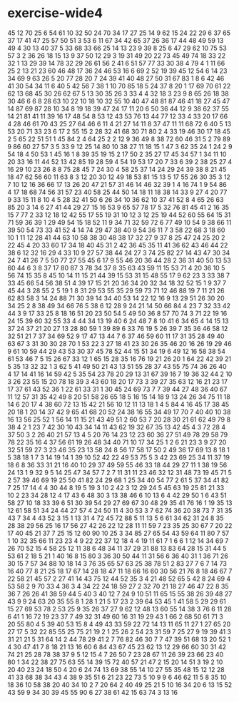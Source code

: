 # exercise-wide4
45
12
70
25
6
54
61
10
32
50
24
70
34
17
27
25
14
9
62
15
24
22
29
6
37
65
37
17
41
47
25
57
50
51
3
53
6
11
67
34
42
65
37
26
36
17
44
48
49
59
13
49
4
30
13
40
37
5
33
68
33
66
25
14
13
23
9
39
8
25
6
47
29
62
10
75
53
57
3
2
36
26
18
15
13
9
37
50
12
29
3
19
31
49
20
22
73
45
49
74
18
33
22
32
1
13
29
39
14
78
32
29
26
61
56
2
41
6
51
57
77
33
30
38
4
79
4
1
11
66
25
2
13
21
23
60
46
48
17
36
24
46
53
16
6
69
2
52
19
39
45
12
54
6
14
23
34
69
9
63
26
5
20
77
28
20
7
24
39
41
40
48
27
50
31
67
83
1
8
6
42
46
41
30
54
34
11
6
40
5
42
56
7
38
1
10
70
85
18
5
24
37
8
20
1
17
69
70
61
22
62
13
68
45
30
26
62
67
5
13
30
35
26
3
33
4
4
32
18
3
23
9
8
65
26
18
38
30
46
6
6
8
28
63
10
22
10
18
10
32
55
10
40
47
48
81
87
46
41
18
27
45
47
14
87
69
87
28
10
34
8
19
18
39
47
24
17
11
20
6
50
36
44
12
9
38
62
37
55
14
21
81
41
11
39
16
17
48
54
8
53
12
43
53
76
13
44
77
12
33
4
33
20
17
66
4
28
46
61
70
43
25
27
64
46
6
11
4
21
27
14
11
8
37
47
11
11
68
72
6
40
5
13
53
20
71
33
23
6
17
2
55
15
2
28
32
41
68
30
71
80
2
4
33
19
46
30
17
18
45
2
5
65
22
51
51
1
45
84
2
4
64
25
2
2
12
9
36
49
8
38
72
60
46
31
5
2
79
89
9
86
60
27
57
3
5
33
9
12
25
14
80
10
38
27
11
18
15
1
47
3
62
35
24
1
24
2
9
54
18
4
50
53
1
45
16
1
8
39
35
19
15
2
17
50
2
35
27
17
45
34
57
1
34
11
10
20
33
16
11
44
52
13
42
85
19
28
59
4
54
19
53
17
20
7
33
6
39
2
38
25
27
4
16
29
10
23
26
8
8
75
28
45
7
24
30
4
58
25
37
14
24
29
24
39
38
8
21
45
18
47
62
56
60
11
63
8
3
12
20
30
12
49
18
53
81
15
13
5
17
55
26
30
35
3
12
7
10
12
16
36
66
17
13
26
20
47
21
57
31
46
14
46
32
39
1
4
16
74
1
9
54
86
4
17
18
68
74
56
31
57
23
40
58
25
44
50
14
18
11
18
38
14
33
9
27
4
20
77
9
33
15
11
8
10
4
5
28
32
41
50
6
26
34
10
36
62
10
37
41
52
8
4
65
26
63
85
20
3
14
6
27
41
44
29
27
15
16
53
9
65
57
78
17
5
32
76
81
45
41
2
16
35
15
7
77
2
33
12
18
12
42
55
17
55
19
31
10
12
3
12
25
19
44
52
60
55
64
15
31
71
59
36
39
1
29
49
54
15
18
52
11
9
34
71
32
59
72
6
77
49
10
54
9
38
66
11
39
50
54
73
33
41
52
4
14
74
29
47
38
40
9
54
36
11
7
3
58
22
68
3
18
60
10
1
11
12
28
41
44
63
10
58
38
30
48
38
17
32
27
9
37
8
25
47
24
25
20
2
22
45
4
20
33
60
17
34
18
40
45
31
2
42
36
45
35
11
41
36
62
43
46
44
22
38
6
12
32
16
29
4
33
10
9
27
57
38
44
24
27
3
74
25
82
27
14
43
47
30
34
24
7
41
26
7
5
50
77
27
55
45
6
17
9
55
46
20
36
44
28
2
36
31
40
50
13
53
60
44
6
3
8
37
17
80
87
3
78
34
37
8
35
63
43
59
11
15
53
71
4
20
36
10
5
56
74
15
35
8
45
10
14
11
15
21
44
39
15
53
31
15
48
55
17
9
62
23
3
33
38
7
33
45
66
54
56
38
51
4
39
17
15
21
20
36
34
20
32
34
18
32
52
15
1
9
37
7
45
44
3
28
55
2
5
19
1
8
31
29
53
55
35
29
59
73
71
12
46
88
19
7
11
21
26
62
83
58
3
14
24
88
71
30
39
14
34
40
53
14
22
12
16
9
13
29
51
26
30
20
34
25
2
8
38
49
34
66
76
5
38
6
12
28
9
24
21
14
50
66
84
4
23
7
32
33
42
44
3
9
17
33
25
8
18
16
51
20
23
50
54
5
49
50
36
8
57
70
74
3
71
22
19
16
24
15
39
60
32
55
33
4
44
34
13
19
40
6
24
48
7
8
10
41
6
34
65
4
14
15
13
37
24
37
21
20
27
13
28
80
59
1
39
89
6
33
76
19
5
26
39
7
35
36
46
58
12
32
51
21
7
37
34
69
52
9
17
47
13
44
7
6
37
46
59
60
11
17
31
35
28
49
40
63
67
3
31
30
30
28
70
1
53
22
3
27
18
41
23
30
26
35
46
20
16
26
19
29
46
9
61
10
59
44
29
43
53
30
37
45
78
52
44
15
51
34
19
6
49
12
16
58
38
54
61
53
46
7
5
15
26
67
33
12
1
65
15
28
35
16
76
19
21
26
20
1
64
22
42
39
21
5
35
13
32
32
1
3
62
5
41
49
50
21
43
13
51
55
28
37
43
55
75
74
36
26
40
4
17
14
41
16
14
59
42
5
35
54
23
78
20
29
13
31
67
39
16
7
19
36
32
44
2
10
3
26
23
55
15
20
78
18
39
3
43
60
18
20
17
73
3
39
27
35
63
12
16
21
23
17
17
37
61
43
52
36
1
22
61
33
31
1
30
45
24
69
73
7
7
39
44
27
48
36
40
67
11
12
57
31
35
42
49
8
20
51
58
26
65
18
5
16
15
14
18
9
13
24
26
34
75
11
18
14
6
20
17
4
38
60
72
13
15
42
21
56
10
12
11
13
18
1
4
5
84
4
16
45
17
38
45
20
18
1
20
14
37
42
9
65
41
68
20
52
24
38
16
55
34
49
17
70
7
40
40
10
38
16
13
56
25
52
1
56
14
11
15
21
43
49
51
2
60
53
7
20
28
30
21
61
62
49
79
8
38
4
2
1
23
7
42
30
10
43
34
14
11
43
62
19
32
67
35
13
42
45
4
3
72
28
4
37
50
3
2
26
40
21
57
13
4
5
20
76
14
23
12
23
60
36
27
51
49
78
29
58
79
78
22
35
16
4
37
56
61
19
26
48
34
40
71
10
17
34
25
1
2
6
21
23
3
9
27
20
32
51
59
27
3
23
46
35
23
13
58
24
8
56
17
58
17
50
2
49
36
17
69
13
8
18
1
5
38
18
1
7
3
14
19
14
1
39
10
52
42
22
49
53
75
5
3
42
23
69
25
34
11
37
19
18
6
8
36
33
31
21
16
40
10
29
37
49
59
55
46
33
18
44
29
27
11
1
38
19
56
24
13
1
9
32
9
5
14
25
47
34
57
7
2
7
11
31
11
23
46
32
12
31
48
73
19
45
71
5
2
57
39
46
69
19
25
50
41
82
24
29
68
1
25
34
40
54
77
2
61
5
37
34
41
82
7
25
17
14
4
4
30
44
8
19
5
19
3
10
2
42
3
12
29
24
5
45
63
19
25
81
21
33
10
2
23
34
28
12
4
17
43
6
48
30
3
13
38
46
6
10
13
6
4
42
29
50
1
6
43
51
58
27
10
18
33
39
6
51
30
39
54
29
27
69
67
30
48
29
35
41
76
16
1
19
35
13
12
61
58
51
34
24
44
27
57
4
24
50
11
4
30
53
3
7
62
74
36
20
38
73
7
31
35
43
7
34
4
43
52
3
15
1
13
31
4
72
45
72
88
5
11
13
5
6
61
34
62
31
24
8
35
28
38
29
56
25
16
17
56
27
42
26
22
12
28
11
11
59
7
23
35
25
30
67
7
20
22
17
40
45
21
37
7
25
15
12
60
90
10
25
3
34
85
27
65
54
43
59
64
11
80
7
57
1
10
32
35
66
11
23
23
4
9
22
22
37
12
18
4
4
19
11
61
7
1
6
6
1
12
14
34
69
7
26
70
52
15
4
58
25
12
11
38
6
48
34
11
37
29
31
88
13
83
64
28
15
31
44
5
53
61
2
18
5
21
1
40
16
8
15
80
3
36
30
50
44
11
31
56
6
36
40
31
1
36
71
26
30
15
7
57
34
88
10
18
14
3
76
35
65
57
63
25
38
78
51
2
83
27
7
6
7
14
73
16
40
77
8
21
25
18
17
67
14
28
18
47
11
18
66
16
60
30
56
21
76
8
18
46
67
7
22
58
21
45
57
2
27
41
14
43
75
12
44
52
35
3
4
21
48
52
65
5
42
8
24
69
4
53
58
2
9
70
33
4
36
3
4
34
22
24
18
59
27
2
32
70
21
18
27
46
47
22
8
35
36
7
26
26
41
38
59
44
5
40
3
40
12
7
24
9
10
51
11
65
15
55
38
26
39
48
27
43
9
9
24
63
20
35
55
8
1
28
1
21
5
17
23
2
39
64
53
45
1
41
58
5
29
29
61
15
27
69
53
78
2
53
25
9
35
26
37
27
9
62
12
48
13
60
55
14
38
3
76
6
11
28
6
41
1
16
72
19
23
37
7
49
32
31
49
60
16
31
19
29
43
1
66
2
68
50
61
71
3
20
55
80
4
5
39
40
53
15
8
4
49
43
33
59
22
72
14
13
11
65
11
27
1
27
65
20
27
17
5
32
22
85
55
25
75
21
19
2
1
25
26
2
54
23
31
59
7
25
27
9
19
39
41
3
31
21
21
5
31
64
14
2
44
78
29
41
2
7
76
82
46
30
7
7
47
39
51
68
13
20
52
1
4
30
47
41
7
8
18
21
13
16
60
6
84
43
67
45
23
62
13
12
29
66
60
30
31
42
74
21
25
28
78
38
37
9
5
12
15
4
7
26
50
7
23
28
67
11
26
39
23
66
23
40
80
1
34
22
38
27
75
63
55
14
39
15
72
40
57
21
47
2
15
20
14
51
3
19
2
10
20
40
23
24
18
50
4
20
6
24
74
13
69
38
55
14
10
27
55
35
48
15
12
12
28
41
33
68
38
34
43
4
38
9
35
51
6
21
23
22
73
5
10
9
9
6
46
62
11
5
8
35
10
18
36
10
58
38
20
40
34
10
2
7
20
64
2
40
49
25
21
5
10
16
34
20
6
13
15
52
43
59
9
34
30
39
45
55
90
6
27
38
61
42
15
63
74
3
13
16
